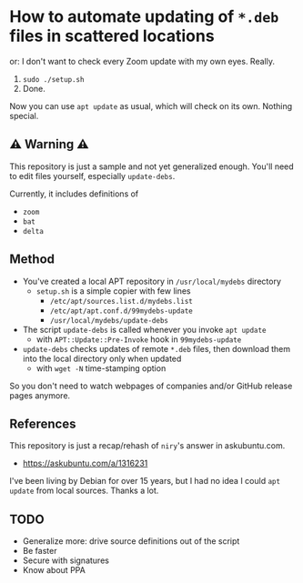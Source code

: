 # How to automate updating of `*.deb` files in scattered locations

or: I don't want to check every Zoom update with my own eyes. Really.

1. `sudo ./setup.sh`
2. Done.

Now you can use `apt update` as usual, which will check on its own. Nothing special.

## ⚠ Warning ⚠

This repository is just a sample and not yet generalized enough. You'll need to edit files
yourself, especially `update-debs`.

Currently, it includes definitions of

* `zoom`
* `bat`
* `delta`

## Method

* You've created a local APT repository in `/usr/local/mydebs` directory
  * `setup.sh` is a simple copier with few lines
    * `/etc/apt/sources.list.d/mydebs.list`
    * `/etc/apt/apt.conf.d/99mydebs-update`
    * `/usr/local/mydebs/update-debs`
* The script `update-debs` is called whenever you invoke `apt update`
  * with `APT::Update::Pre-Invoke` hook in `99mydebs-update`
* `update-debs` checks updates of remote `*.deb` files, then download them into the local
  directory only when updated
  * with `wget -N` time-stamping option

So you don't need to watch webpages of companies and/or GitHub release pages anymore.

## References

This repository is just a recap/rehash of `niry`'s answer in askubuntu.com.

* https://askubuntu.com/a/1316231

I've been living by Debian for over 15 years, but I had no idea I could `apt update` from
local sources. Thanks a lot.

## TODO

* Generalize more: drive source definitions out of the script
* Be faster
* Secure with signatures
* Know about PPA
